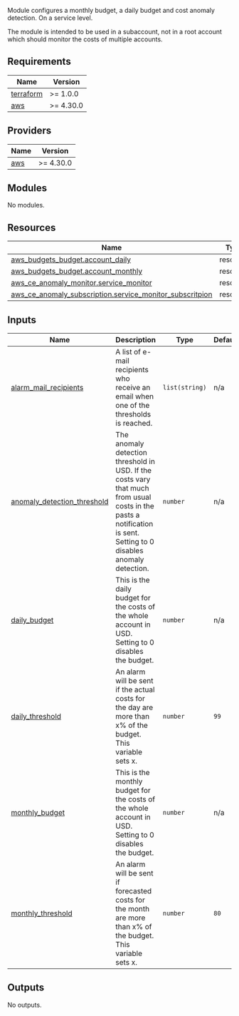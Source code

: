 Module configures a monthly budget, a daily budget and cost anomaly detection. On a service level.

The module is intended to be used in a subaccount, not in a root account which should monitor the costs of multiple accounts.
<!-- BEGINNING OF PRE-COMMIT-TERRAFORM DOCS HOOK -->
## Requirements

| Name | Version |
|------|---------|
| <a name="requirement_terraform"></a> [terraform](#requirement\_terraform) | >= 1.0.0 |
| <a name="requirement_aws"></a> [aws](#requirement\_aws) | >= 4.30.0 |

## Providers

| Name | Version |
|------|---------|
| <a name="provider_aws"></a> [aws](#provider\_aws) | >= 4.30.0 |

## Modules

No modules.

## Resources

| Name | Type |
|------|------|
| [aws_budgets_budget.account_daily](https://registry.terraform.io/providers/hashicorp/aws/latest/docs/resources/budgets_budget) | resource |
| [aws_budgets_budget.account_monthly](https://registry.terraform.io/providers/hashicorp/aws/latest/docs/resources/budgets_budget) | resource |
| [aws_ce_anomaly_monitor.service_monitor](https://registry.terraform.io/providers/hashicorp/aws/latest/docs/resources/ce_anomaly_monitor) | resource |
| [aws_ce_anomaly_subscription.service_monitor_subscritpion](https://registry.terraform.io/providers/hashicorp/aws/latest/docs/resources/ce_anomaly_subscription) | resource |

## Inputs

| Name | Description | Type | Default | Required |
|------|-------------|------|---------|:--------:|
| <a name="input_alarm_mail_recipients"></a> [alarm\_mail\_recipients](#input\_alarm\_mail\_recipients) | A list of e-mail recipients who receive an email when one of the thresholds is reached. | `list(string)` | n/a | yes |
| <a name="input_anomaly_detection_threshold"></a> [anomaly\_detection\_threshold](#input\_anomaly\_detection\_threshold) | The anomaly detection threshold in USD. If the costs vary that much from usual costs in the pasts a notification is sent. Setting to 0 disables anomaly detection. | `number` | n/a | yes |
| <a name="input_daily_budget"></a> [daily\_budget](#input\_daily\_budget) | This is the daily budget for the costs of the whole account in USD. Setting to 0 disables the budget. | `number` | n/a | yes |
| <a name="input_daily_threshold"></a> [daily\_threshold](#input\_daily\_threshold) | An alarm will be sent if the actual costs for the day are more than x% of the budget. This variable sets x. | `number` | `99` | no |
| <a name="input_monthly_budget"></a> [monthly\_budget](#input\_monthly\_budget) | This is the monthly budget for the costs of the whole account in USD. Setting to 0 disables the budget. | `number` | n/a | yes |
| <a name="input_monthly_threshold"></a> [monthly\_threshold](#input\_monthly\_threshold) | An alarm will be sent if forecasted costs for the month are more than x% of the budget. This variable sets x. | `number` | `80` | no |

## Outputs

No outputs.
<!-- END OF PRE-COMMIT-TERRAFORM DOCS HOOK -->
